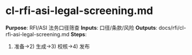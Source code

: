 # cl-rfi-asi-legal-screening.md

**Purpose**: RFI/ASI 法务口径筛查
**Inputs**: 口径/条款/风险
**Outputs**: docs/rfi/cl-rfi-asi-legal-screening.md
**Steps**:

1. 准备→2) 生成→3) 校核→4) 发布
